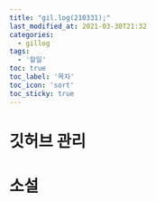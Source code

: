 ```yaml
---
title: "gil.log(210331);"
last_modified_at: 2021-03-30T21:32
categories: 
  - gillog
tags: 
  - '할일'
toc: true
toc_label: '목차'
toc_icon: 'sort'
toc_sticky: true
---
```

# 깃허브 관리

# 소설